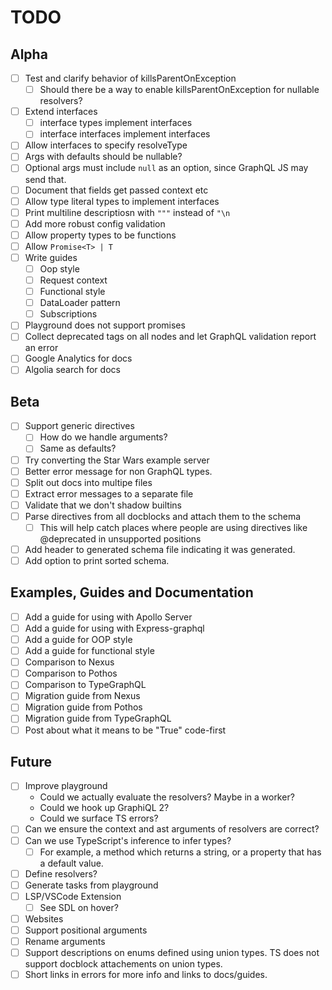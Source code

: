 # TODO

## Alpha
- [ ] Test and clarify behavior of killsParentOnException
    - [ ] Should there be a way to enable killsParentOnException for nullable resolvers?
- [ ] Extend interfaces
    - [ ] interface types implement interfaces
    - [ ] interface interfaces implement interfaces
- [ ] Allow interfaces to specify resolveType
- [ ] Args with defaults should be nullable?
- [ ] Optional args must include `null` as an option, since GraphQL JS may send that.
- [ ] Document that fields get passed context etc
- [ ] Allow type literal types to implement interfaces
- [ ] Print multiline descriptiosn with `"""` instead of `"\n`
- [ ] Add more robust config validation
- [ ] Allow property types to be functions
- [ ] Allow `Promise<T> | T`
- [ ] Write guides
  - [ ] Oop style
  - [ ] Request context
  - [ ] Functional style
  - [ ] DataLoader pattern
  - [ ] Subscriptions
- [ ] Playground does not support promises
- [ ] Collect deprecated tags on all nodes and let GraphQL validation report an error
- [ ] Google Analytics for docs
- [ ] Algolia search for docs

## Beta
- [ ] Support generic directives 
    - [ ] How do we handle arguments?
    - [ ] Same as defaults?
- [ ] Try converting the Star Wars example server
- [ ] Better error message for non GraphQL types.
- [ ] Split out docs into multipe files
- [ ] Extract error messages to a separate file
- [ ] Validate that we don't shadow builtins
- [ ] Parse directives from all docblocks and attach them to the schema
    - [ ] This will help catch places where people are using directives like @deprecated in unsupported positions
- [ ] Add header to generated schema file indicating it was generated.
- [ ] Add option to print sorted schema.

## Examples, Guides and Documentation
- [ ] Add a guide for using with Apollo Server
- [ ] Add a guide for using with Express-graphql
- [ ] Add a guide for OOP style
- [ ] Add a guide for functional style
- [ ] Comparison to Nexus
- [ ] Comparison to Pothos
- [ ] Comparison to TypeGraphQL
- [ ] Migration guide from Nexus
- [ ] Migration guide from Pothos
- [ ] Migration guide from TypeGraphQL
- [ ] Post about what it means to be "True" code-first

## Future
- [ ] Improve playground
    - Could we actually evaluate the resolvers? Maybe in a worker?
    - Could we hook up GraphiQL 2?
    - Could we surface TS errors?
- [ ] Can we ensure the context and ast arguments of resolvers are correct?
- [ ] Can we use TypeScript's inference to infer types?
    - [ ] For example, a method which returns a string, or a property that has a default value.
- [ ] Define resolvers?
- [ ] Generate tasks from playground
- [ ] LSP/VSCode Extension
  - [ ] See SDL on hover?
- [ ] Websites
- [ ] Support positional arguments
- [ ] Rename arguments
- [ ] Support descriptions on enums defined using union types. TS does not support docblock attachements on union types.
- [ ] Short links in errors for more info and links to docs/guides.
